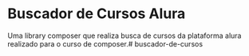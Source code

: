 # Buscador de Cursos Alura
Uma library composer que realiza busca de cursos da plataforma alura realizado para o curso de composer.# buscador-de-cursos

